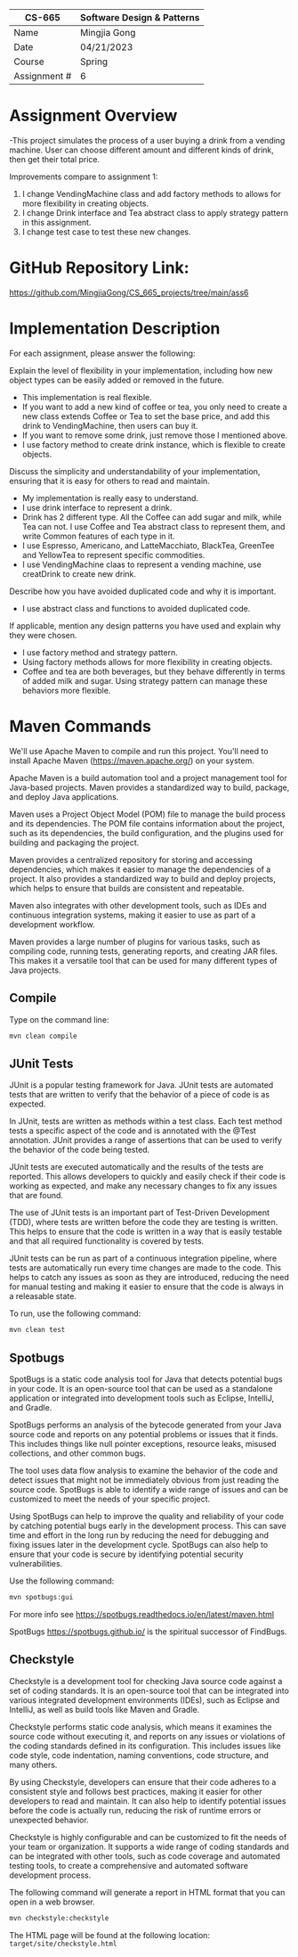 
| CS-665       | Software Design & Patterns |
|--------------|----------------------------|
| Name         | Mingjia Gong               |
| Date         | 04/21/2023                 |
| Course       | Spring                     |
| Assignment # | 6                          |

# Assignment Overview
-This project simulates the process of a user buying a drink from a vending machine.
User can choose different amount and different kinds of drink, then get their total price.


Improvements compare to assignment 1:
1. I change VendingMachine class and add factory methods to allows for more flexibility in creating objects.
2. I change Drink interface and Tea abstract class to apply strategy pattern in this assignment.
3. I change test case to test these new changes.





# GitHub Repository Link:
https://github.com/MingjiaGong/CS_665_projects/tree/main/ass6


# Implementation Description 


For each assignment, please answer the following:

Explain the level of flexibility in your implementation, including how new object types can
be easily added or removed in the future.

- This implementation is real flexible.
- If you want to add a new kind of coffee or tea,
  you only need to create a new class extends Coffee or Tea to set the base price,
  and add this drink to VendingMachine, then users can buy it.
- If you want to remove some drink, just remove those I mentioned above.
- I use factory method to create drink instance, which is flexible to create objects.

Discuss the simplicity and understandability of your implementation, ensuring that it is
easy for others to read and maintain.
- My implementation is really easy to understand.
- I use drink interface to represent a drink.
- Drink has 2 different type. All the Coffee can add sugar and milk, while Tea can not.
  I use Coffee and Tea abstract class to represent them,
  and write Common features of each type in it.
- I use Espresso, Americano, and LatteMacchiato, BlackTea, GreenTee and YellowTea to represent specific commodities.
- I use VendingMachine claas to represent a vending machine, use creatDrink to create new drink.

Describe how you have avoided duplicated code and why it is important.
- I use abstract class and functions to avoided duplicated code.

If applicable, mention any design patterns you have used and explain why they were
chosen.
- I use factory method and strategy pattern.
- Using factory methods allows for more flexibility in creating objects.
- Coffee and tea are both beverages, but they behave differently in terms of added milk and sugar.
  Using strategy pattern can manage these behaviors more flexible.


# Maven Commands

We'll use Apache Maven to compile and run this project. You'll need to install Apache Maven (https://maven.apache.org/) on your system. 

Apache Maven is a build automation tool and a project management tool for Java-based projects. Maven provides a standardized way to build, package, and deploy Java applications.

Maven uses a Project Object Model (POM) file to manage the build process and its dependencies. The POM file contains information about the project, such as its dependencies, the build configuration, and the plugins used for building and packaging the project.

Maven provides a centralized repository for storing and accessing dependencies, which makes it easier to manage the dependencies of a project. It also provides a standardized way to build and deploy projects, which helps to ensure that builds are consistent and repeatable.

Maven also integrates with other development tools, such as IDEs and continuous integration systems, making it easier to use as part of a development workflow.

Maven provides a large number of plugins for various tasks, such as compiling code, running tests, generating reports, and creating JAR files. This makes it a versatile tool that can be used for many different types of Java projects.

## Compile
Type on the command line: 

```bash
mvn clean compile
```



## JUnit Tests
JUnit is a popular testing framework for Java. JUnit tests are automated tests that are written to verify that the behavior of a piece of code is as expected.

In JUnit, tests are written as methods within a test class. Each test method tests a specific aspect of the code and is annotated with the @Test annotation. JUnit provides a range of assertions that can be used to verify the behavior of the code being tested.

JUnit tests are executed automatically and the results of the tests are reported. This allows developers to quickly and easily check if their code is working as expected, and make any necessary changes to fix any issues that are found.

The use of JUnit tests is an important part of Test-Driven Development (TDD), where tests are written before the code they are testing is written. This helps to ensure that the code is written in a way that is easily testable and that all required functionality is covered by tests.

JUnit tests can be run as part of a continuous integration pipeline, where tests are automatically run every time changes are made to the code. This helps to catch any issues as soon as they are introduced, reducing the need for manual testing and making it easier to ensure that the code is always in a releasable state.

To run, use the following command:
```bash
mvn clean test
```


## Spotbugs 

SpotBugs is a static code analysis tool for Java that detects potential bugs in your code. It is an open-source tool that can be used as a standalone application or integrated into development tools such as Eclipse, IntelliJ, and Gradle.

SpotBugs performs an analysis of the bytecode generated from your Java source code and reports on any potential problems or issues that it finds. This includes things like null pointer exceptions, resource leaks, misused collections, and other common bugs.

The tool uses data flow analysis to examine the behavior of the code and detect issues that might not be immediately obvious from just reading the source code. SpotBugs is able to identify a wide range of issues and can be customized to meet the needs of your specific project.

Using SpotBugs can help to improve the quality and reliability of your code by catching potential bugs early in the development process. This can save time and effort in the long run by reducing the need for debugging and fixing issues later in the development cycle. SpotBugs can also help to ensure that your code is secure by identifying potential security vulnerabilities.

Use the following command:

```bash
mvn spotbugs:gui 
```

For more info see 
https://spotbugs.readthedocs.io/en/latest/maven.html

SpotBugs https://spotbugs.github.io/ is the spiritual successor of FindBugs.


## Checkstyle 

Checkstyle is a development tool for checking Java source code against a set of coding standards. It is an open-source tool that can be integrated into various integrated development environments (IDEs), such as Eclipse and IntelliJ, as well as build tools like Maven and Gradle.

Checkstyle performs static code analysis, which means it examines the source code without executing it, and reports on any issues or violations of the coding standards defined in its configuration. This includes issues like code style, code indentation, naming conventions, code structure, and many others.

By using Checkstyle, developers can ensure that their code adheres to a consistent style and follows best practices, making it easier for other developers to read and maintain. It can also help to identify potential issues before the code is actually run, reducing the risk of runtime errors or unexpected behavior.

Checkstyle is highly configurable and can be customized to fit the needs of your team or organization. It supports a wide range of coding standards and can be integrated with other tools, such as code coverage and automated testing tools, to create a comprehensive and automated software development process.

The following command will generate a report in HTML format that you can open in a web browser. 

```bash
mvn checkstyle:checkstyle
```

The HTML page will be found at the following location:
`target/site/checkstyle.html`




